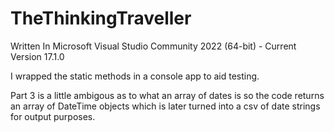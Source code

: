 # TheThinkingTraveller

Written In Microsoft Visual Studio Community 2022 (64-bit) - Current
Version 17.1.0

I wrapped the static methods in a console app to aid testing.

Part 3 is a little ambigous as to what an array of dates is so the code returns an array of DateTime objects which is later turned into a csv of date strings for output purposes.


